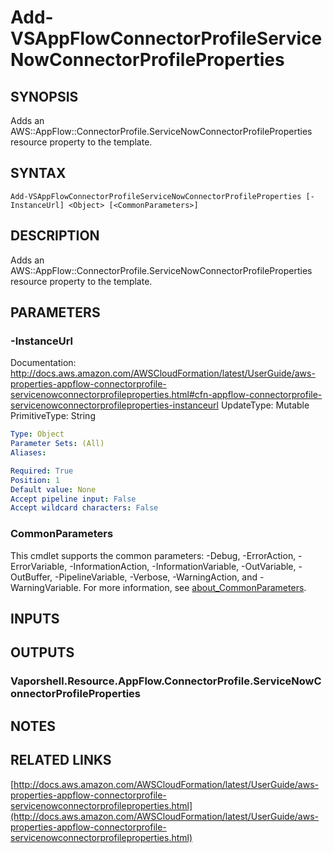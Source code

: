 # Add-VSAppFlowConnectorProfileServiceNowConnectorProfileProperties

## SYNOPSIS
Adds an AWS::AppFlow::ConnectorProfile.ServiceNowConnectorProfileProperties resource property to the template.

## SYNTAX

```
Add-VSAppFlowConnectorProfileServiceNowConnectorProfileProperties [-InstanceUrl] <Object> [<CommonParameters>]
```

## DESCRIPTION
Adds an AWS::AppFlow::ConnectorProfile.ServiceNowConnectorProfileProperties resource property to the template.

## PARAMETERS

### -InstanceUrl
Documentation: http://docs.aws.amazon.com/AWSCloudFormation/latest/UserGuide/aws-properties-appflow-connectorprofile-servicenowconnectorprofileproperties.html#cfn-appflow-connectorprofile-servicenowconnectorprofileproperties-instanceurl
UpdateType: Mutable
PrimitiveType: String

```yaml
Type: Object
Parameter Sets: (All)
Aliases:

Required: True
Position: 1
Default value: None
Accept pipeline input: False
Accept wildcard characters: False
```

### CommonParameters
This cmdlet supports the common parameters: -Debug, -ErrorAction, -ErrorVariable, -InformationAction, -InformationVariable, -OutVariable, -OutBuffer, -PipelineVariable, -Verbose, -WarningAction, and -WarningVariable. For more information, see [about_CommonParameters](http://go.microsoft.com/fwlink/?LinkID=113216).

## INPUTS

## OUTPUTS

### Vaporshell.Resource.AppFlow.ConnectorProfile.ServiceNowConnectorProfileProperties
## NOTES

## RELATED LINKS

[http://docs.aws.amazon.com/AWSCloudFormation/latest/UserGuide/aws-properties-appflow-connectorprofile-servicenowconnectorprofileproperties.html](http://docs.aws.amazon.com/AWSCloudFormation/latest/UserGuide/aws-properties-appflow-connectorprofile-servicenowconnectorprofileproperties.html)

